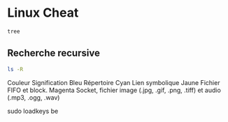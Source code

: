 # Linux Cheat

```bash
tree
```
## Recherche recursive
```bash
ls -R
```

Couleur	Signification
Bleu	Répertoire
Cyan	Lien symbolique
Jaune	Fichier FIFO et block.
Magenta	Socket, fichier image (.jpg, .gif, .png, .tiff) et audio (.mp3, .ogg, .wav)

sudo loadkeys be